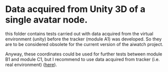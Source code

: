 # Data acquired from Unity 3D of a single avatar node.

this folder contains tests carried out with data acquired from the virtual environment (unity) before the tracker (module A1) was developed. So they are to be considered obsolete for the current version of the aiwatch project.

Anyway, these coordinates could be used for further tests between module B1 and module C1, but I recommend to use data acquired from tracker (i.e. real environment) ([here](`anomaly-detection\simulation`)).